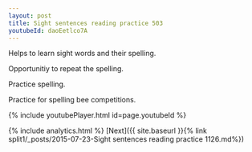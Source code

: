 ```yaml
---
layout: post
title: Sight sentences reading practice 503
youtubeId: daoEetlco7A
---
```

 
 
Helps to learn sight words and their spelling.

Opportunitiy to repeat the spelling. 

Practice spelling. 
 
Practice for spelling bee competitions. 
 
{% include youtubePlayer.html id=page.youtubeId %}
 
 
{% include analytics.html %} 
[Next]({{ site.baseurl }}{% link  split1/_posts/2015-07-23-Sight sentences reading practice 1126.md%})
 
